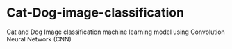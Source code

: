 # Cat-Dog-image-classification
Cat and Dog Image classification machine learning model using Convolution Neural Network (CNN)
